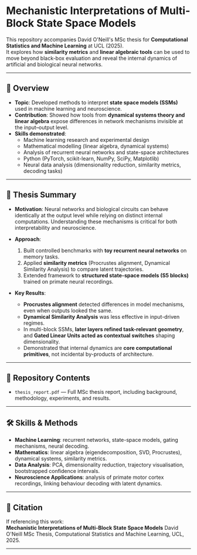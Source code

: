 # Mechanistic Interpretations of Multi-Block State Space Models

This repository accompanies David O'Neill's MSc thesis for **Computational Statistics and Machine Learning** at UCL (2025).  
It explores how **similarity metrics** and **linear algebraic tools** can be used to move beyond black-box evaluation and reveal the internal dynamics of artificial and biological neural networks.  

---

## 🚀 Overview

- **Topic**: Developed methods to interpret **state space models (SSMs)** used in machine learning and neuroscience.  
- **Contribution**: Showed how tools from **dynamical systems theory and linear algebra** expose differences in network mechanisms invisible at the input–output level.  
- **Skills demonstrated**:  
  - Machine learning research and experimental design  
  - Mathematical modelling (linear algebra, dynamical systems)  
  - Analysis of recurrent neural networks and state-space architectures  
  - Python (PyTorch, scikit-learn, NumPy, SciPy, Matplotlib)  
  - Neural data analysis (dimensionality reduction, similarity metrics, decoding tasks)  

---

## 📖 Thesis Summary

- **Motivation**: Neural networks and biological circuits can behave identically at the output level while relying on distinct internal computations. Understanding these mechanisms is critical for both interpretability and neuroscience.  

- **Approach**:  
  1. Built controlled benchmarks with **toy recurrent neural networks** on memory tasks.  
  2. Applied **similarity metrics** (Procrustes alignment, Dynamical Similarity Analysis) to compare latent trajectories.  
  3. Extended framework to **structured state-space models (S5 blocks)** trained on primate neural recordings.  

- **Key Results**:  
  - **Procrustes alignment** detected differences in model mechanisms, even when outputs looked the same.  
  - **Dynamical Similarity Analysis** was less effective in input-driven regimes.  
  - In multi-block SSMs, **later layers refined task-relevant geometry**, and **Gated Linear Units acted as contextual switches** shaping dimensionality.  
  - Demonstrated that internal dynamics are **core computational primitives**, not incidental by-products of architecture.  

---

## 📂 Repository Contents

- `thesis_report.pdf` — Full MSc thesis report, including background, methodology, experiments, and results.  

---

## 🛠️ Skills & Methods

- **Machine Learning**: recurrent networks, state-space models, gating mechanisms, neural decoding.  
- **Mathematics**: linear algebra (eigendecomposition, SVD, Procrustes), dynamical systems, similarity metrics.  
- **Data Analysis**: PCA, dimensionality reduction, trajectory visualisation, bootstrapped confidence intervals.  
- **Neuroscience Applications**: analysis of primate motor cortex recordings, linking behaviour decoding with latent dynamics.  

---

## 📜 Citation

If referencing this work:  
**Mechanistic Interpretations of Multi-Block State Space Models**
David O'Neill 
MSc Thesis, Computational Statistics and Machine Learning, UCL, 2025.  

---
